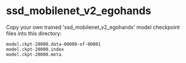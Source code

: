 # ssd_mobilenet_v2_egohands

Copy your own trained 'ssd_mobilenet_v2_egohands' model checkpoint files into this directory:

```
model.ckpt-20000.data-00000-of-00001
model.ckpt-20000.index
model.ckpt-20000.meta
```

